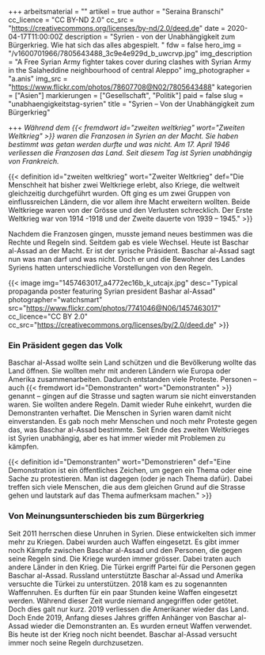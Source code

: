 +++
arbeitsmaterial = ""
artikel = true
author = "Seraina Branschi"
cc_licence = "CC BY-ND 2.0"
cc_src = "https://creativecommons.org/licenses/by-nd/2.0/deed.de"
date = 2020-04-17T11:00:00Z
description = "Syrien - von der Unabhängigkeit zum Bürgerkrieg. Wie hat sich das alles abgespielt. "
fdw = false
hero_img = "/v1600701966/7805643488_3c9e4e929d_b_uwcrvp.jpg"
img_description = "A Free Syrian Army fighter takes cover during clashes with Syrian Army in the Salaheddine neighbourhood of central Aleppo"
img_photographer = "a.anis"
img_src = "https://www.flickr.com/photos/78607708@N02/7805643488"
kategorien = ["Asien"]
markierungen = ["Gesellschaft", "Politik"]
paid = false
slug = "unabhaengigkeitstag-syrien"
title = "Syrien – Von der Unabhängigkeit zum Bürgerkrieg"

+++
_Während dem {{< fremdwort id="zweiten weltkrieg" wort="Zweiten Weltkrieg" >}} waren die Franzosen in Syrien an der Macht. Sie haben bestimmt was getan werden durfte und was nicht. Am 17. April 1946 verliessen die Franzosen das Land. Seit diesem Tag ist Syrien unabhängig von Frankreich._

{{< definition id="zweiten weltkrieg" wort="Zweiter Weltkrieg" def="Die Menschheit hat bisher zwei Weltkriege erlebt, also Kriege, die weltweit gleichzeitig durchgeführt wurden. Oft ging es um zwei Gruppen von einflussreichen Ländern, die vor allem ihre Macht erweitern wollten. Beide Weltkriege waren von der Grösse und den Verlusten schrecklich. Der Erste Weltkrieg war von 1914 -1918 und der Zweite dauerte von 1939 – 1945." >}}

Nachdem die Franzosen gingen, musste jemand neues bestimmen was die Rechte und Regeln sind. Seitdem gab es viele Wechsel. Heute ist Baschar al-Assad an der Macht. Er ist der syrische Präsident. Baschar al-Assad sagt nun was man darf und was nicht. Doch er und die Bewohner des Landes Syriens hatten unterschiedliche Vorstellungen von den Regeln.

{{< image img="1457463017_a4772ec16b_k_utcajx.jpg" desc="Typical propaganda poster featuring Syrian president Bashar al-Assad" photographer="watchsmart" src="https://www.flickr.com/photos/7741046@N06/1457463017" cc_licence="CC BY 2.0" cc_src="https://creativecommons.org/licenses/by/2.0/deed.de" >}}

### Ein Präsident gegen das Volk

Baschar al-Assad wollte sein Land schützen und die Bevölkerung wollte das Land öffnen. Sie wollten mehr mit anderen Ländern wie Europa oder Amerika zusammenarbeiten. Dadurch entstanden viele Proteste. Personen – auch {{< fremdwort id="Demonstranten" wort="Demonstranten" >}} genannt – gingen auf die Strasse und sagten warum sie nicht einverstanden waren. Sie wollten andere Regeln. Damit wieder Ruhe einkehrt, wurden die Demonstranten verhaftet. Die Menschen in Syrien waren damit nicht einverstanden. Es gab noch mehr Menschen und noch mehr Proteste gegen das, was Baschar al-Assad bestimmte. Seit Ende des zweiten Weltkrieges ist Syrien unabhängig, aber es hat immer wieder mit Problemen zu kämpfen.

{{< definition id="Demonstranten" wort="Demonstrieren" def="Eine Demonstration ist ein öffentliches Zeichen, um gegen ein Thema oder eine Sache zu protestieren. Man ist dagegen (oder je nach Thema dafür). Dabei treffen sich viele Menschen, die aus dem gleichen Grund auf die Strasse gehen und lautstark auf das Thema aufmerksam machen." >}}

### Von Meinungsunterschieden bis zum Bürgerkrieg

Seit 2011 herrschen diese Unruhen in Syrien. Diese entwickelten sich immer mehr zu Kriegen. Dabei wurden auch Waffen eingesetzt. Es gibt immer noch Kämpfe zwischen Baschar al-Assad und den Personen, die gegen seine Regeln sind. Die Kriege wurden immer grösser. Dabei traten auch andere Länder in den Krieg. Die Türkei ergriff Partei für die Personen gegen Baschar al-Assad. Russland unterstützte Baschar al-Assad und Amerika versuchte die Türkei zu unterstützen. 2018 kam es zu sogenannten Waffenruhen. Es durften für ein paar Stunden keine Waffen eingesetzt werden. Während dieser Zeit wurde niemand angegriffen oder getötet. Doch dies galt nur kurz. 2019 verliessen die Amerikaner wieder das Land. Doch Ende 2019, Anfang dieses Jahres griffen Anhänger von Baschar al-Assad wieder die Demonstranten an. Es wurden erneut Waffen verwendet. Bis heute ist der Krieg noch nicht beendet. Baschar al-Assad versucht immer noch seine Regeln durchzusetzen.
